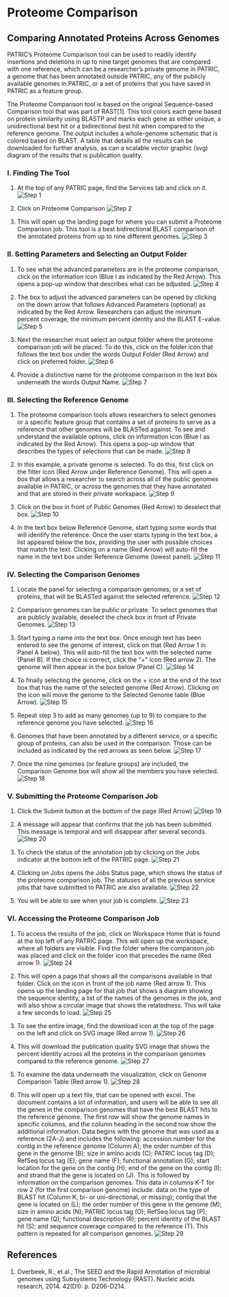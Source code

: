 # Proteome Comparison

## Comparing Annotated Proteins Across Genomes

PATRIC’s Proteome Comparison tool can be used to readily identify insertions and deletions in up to nine target genomes that are compared with one reference, which can be a researcher’s private genome in PATRIC, a genome that has been annotated outside PATRIC, any of the publicly available genomes in PATRIC, or a set of proteins that you have saved in PATRIC as a feature group.

The Proteome Comparison tool is based on the original Sequence-based Comparison tool that was part of RAST[1].  This tool colors each gene based on protein similarity using BLASTP and marks each gene as either unique, a unidirectional best hit or a bidirectional best hit when compared to the reference genome. The output includes a whole-genome schematic that is colored based on BLAST. A table that details all the results can be downloaded for further analysis, as can a scalable vector graphic (svg) diagram of the results that is publication quality.

### I. Finding The Tool

1. At the top of any PATRIC page, find the Services tab and click on it.
![Step 1](./images/image1.png)

2. Click on Proteome Comparison
![Step 2](./images/image2.png)

3. This will open up the landing page for where you can submit a Proteome Comparison job.  This tool is a best bidirectional BLAST comparison of the annotated proteins from up to nine different genomes.
![Step 3](./images/image3.png)

### II. Setting Parameters and Selecting an Output Folder

1.  To see what the advanced parameters are in the proteome comparison, click on the information icon (Blue I as indicated by the Red Arrow).  This opens a pop-up window that describes what can be adjusted.
![Step 4](./images/image4.png)

2.  The box to adjust the advanced parameters can be opened by clicking on the down arrow that follows Advanced Parameters (optional) as indicated by the Red Arrow.  Researchers can adjust the minimum percent coverage, the minimum percent identity and the BLAST E-value.
![Step 5](./images/image5.png)

3. Next the researcher must select an output folder where the proteome comparison job will be placed.  To do this, click on the folder icon that follows the text box under the words Output Folder (Red Arrow) and click on preferred folder.
![Step 6](./images/image6.png)

4. Provide a distinctive name for the proteome comparison in the text box underneath the words Output Name.
![Step 7](./images/image7.png)

### III. Selecting the Reference Genome

1. The proteome comparison tools allows researchers to select genomes or a specific feature group that contains a set of proteins to serve as a reference that other genomes will be BLASTed against.  To see and understand the available options, click on information icon (Blue I as indicated by the Red Arrow).  This opens a pop-up window that describes the types of selections that can be made.
![Step 8](./images/image8.png)

2.  In this example, a private genome is selected.  To do this, first click on the filter icon (Red Arrow under Reference Genome).  This will open a box that allows a researcher to search across all of the public genomes available in PATRIC, or across the genomes that they have annotated and that are stored in their private workspace.
![Step 9](./images/image9.png)

3. Click on the box in front of Public Genomes (Red Arrow) to deselect that box.
![Step 10](./images/image10.png)

4. In the text box below Reference Genome, start typing some words that will identify the reference. Once the user starts typing in the text box, a list appeared below the box, providing the user with possible choices that match the text.  Clicking on a name (Red Arrow) will auto-fill the name in the text box under Reference Genome (lowest panel).
![Step 11](./images/image11.png)

### IV. Selecting the Comparison Genomes
1. Locate the panel for selecting a comparison genomes, or a set of proteins, that will be BLASTed against the selected reference.
![Step 12](./images/image12.png)

2. Comparison genomes can be public or private.  To select genomes that are publicly available, deselect the check box in front of Private Genomes.
![Step 13](./images/image13.png)

3. Start typing a name into the text box.  Once enough text has been entered to see the genome of interest, click on that (Red Arrow 1 in Panel A below).  This will auto-fill the text box with the selected name (Panel B).  If the choice is correct, click the “+” icon (Red arrow 2).  The genome will then appear in the box below (Panel C).
![Step 14](./images/image14.png)

4. To finally selecting the genome, click on the + icon at the end of the text box that has the name of the selected genome (Red Arrow).  Clicking on the icon will move the genome to the Selected Genome table (Blue Arrow).
![Step 15](./images/image15.png)

5. Repeat step 3 to add as many genomes (up to 9) to compare to the reference genome you have selected.
![Step 16](./images/image16.png)

6. Genomes that have been annotated by a different service, or a specific group of proteins, can also be used in the comparison.  Those can be included as indicated by the red arrows as seen below.
![Step 17](./images/image17.png)

7.  Once the nine genomes (or feature groups) are included, the Comparison Genome box will show all the members you have selected.
![Step 18](./images/image18.png)

### V. Submitting the Proteome Comparison Job

1. Click the Submit button at the bottom of the page (Red Arrow)
![Step 19](./images/image19.png)

2. A message will appear that confirms that the job has been submitted.  This message is temporal and will disappear after several seconds.
![Step 20](./images/image20.png)

3. To check the status of the annotation job by clicking on the Jobs indicator at the bottom left of the PATRIC page.
![Step 21](./images/image21.png)

4. Clicking on Jobs opens the Jobs Status page, which shows the status of the proteome comparison job.  The statuses of all the previous service jobs that have submitted to PATRIC are also available.
![Step 22](./images/image22.png)

5.  You will be able to see when your job is complete.
![Step 23](./images/image23.png)

### VI. Accessing the Proteome Comparison Job

1.  To access the results of the job, click on Workspace Home that is found at the top left of any PATRIC page.  This will open up the workspace, where all folders are visible.  Find the folder where the comparison job was placed and click on the folder icon that precedes the name (Red arrow 1).
![Step 24](./images/image24.png)

2. This will open a page that shows all the comparisons available in that folder.  Click on the icon in front of the job name  (Red arrow 1).  This opens up the landing page for that job that shows a diagram showing the sequence identity, a list of the names of the genomes in the job, and will also show a circular image that shows the relatedness.  This will take a few seconds to load.
![Step 25](./images/image25.png)

3. To see the entire image, find the download icon at the top of the page on the left and click on SVG image (Red arrow 1).
![Step 26](./images/image26.png)

4.  This will download the publication quality SVG image that shows the percent identity across all the proteins in the comparison genomes compared to the reference genome.
![Step 27](./images/image27.png)

5.  To examine the data underneath the visualization, click on Genome Comparison Table (Red arrow 1).
![Step 28](./images/image28.png)

6.  This will open up a text file, that can be opened with excel.  The document contains a lot of information, and users will be able to see all the genes in the comparison genomes that have the best BLAST hits to the reference genome.  The first row will show the genome names in specific columns, and the column heading in the second row show the additional information.  Data begins with the genome that was used as a reference (2A-J) and includes the following: accession number for the contig in the reference genome (Column A); the order number of this gene in the genome (B); size in amino acids (C); PATRIC locus tag (D); RefSeq locus tag (E); gene name (F); functional annotation (G); start location for the gene on the contig (H); end of the gene on the contig (I); and strand that the gene is located on (J). This is followed by information on the comparison genomes.  This data in columns K-T for row 2 (for the first comparison genome) include: data on the type of BLAST hit (Column K, bi- or uni-directional, or missing); contig that the gene is located on (L); the order number of this gene in the genome (M); size in amino acids (N); PATRIC locus tag (O); RefSeq locus tag (P); gene name (Q); functional description (R); percent identity of the BLAST hit (S); and sequence coverage compared to the reference (T).  This pattern is repeated for all comparison genomes.
![Step 29](./images/image29.png)

## References

1.	Overbeek, R., et al., The SEED and the Rapid Annotation of microbial genomes using Subsystems Technology (RAST). Nucleic acids research, 2014. 42(D1): p. D206-D214.

